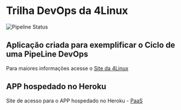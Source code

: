 # Trilha DevOps da 4Linux

![Pipeline Status](https://github.com/marianamorim/DevOpsLab-HelloWorld/actions/workflows/pipeline.yml/badge.svg) 

## Aplicação criada para exemplificar o Ciclo de uma PipeLine DevOps

Para maiores informações acesse o [Site da 4Linux](https://www.4linux.com.br/cursos/devops)

## APP hospedado no Heroku

Site de acesso para o APP hospedado no Heroku - [PaaS](https://devops-marianaamorim.herokuapp.com)
